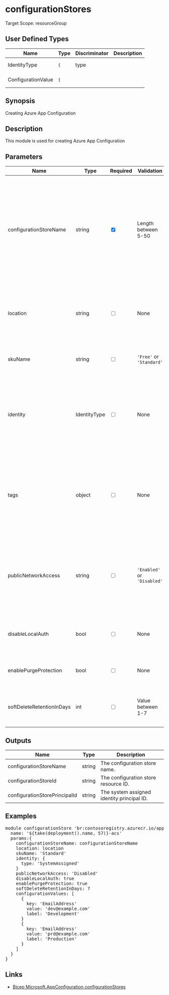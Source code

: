 ﻿# configurationStores

Target Scope: resourceGroup

## User Defined Types
| Name | Type | Discriminator | Description
| -- |  -- | -- | -- |
| <a id="IdentityType">IdentityType</a>  | <pre>{</pre> | type |  | 
| <a id="ConfigurationValue">ConfigurationValue</a>  | <pre>{</pre> |  |  | 

## Synopsis
Creating Azure App Configuration

## Description
This module is used for creating Azure App Configuration

## Parameters
| Name | Type | Required | Validation | Default value | Description |
| -- |  -- | -- | -- | -- | -- |
| configurationStoreName | string | <input type="checkbox" checked> | Length between 5-50 | <pre></pre> | The name of the App Configuration store to upsert<br>Restrictions:<br>- Name must be between 5 and 50 characters and may only contain alphanumeric characters and -<br>- Name may not contain the sequence: --- |
| location | string | <input type="checkbox"> | None | <pre>resourceGroup().location</pre> | Specifies the Azure location where the resource should be created. Defaults to the resourcegroup location. |
| skuName | string | <input type="checkbox"> | `'Free'` or `'Standard'` | <pre>'Standard'</pre> | Specifies whether the SKU for the configuration store. |
| identity | IdentityType | <input type="checkbox"> | None | <pre>{<br>  type: 'SystemAssigned'<br>}</pre> | Managed service identity to use for this configuration store. Defaults to a system assigned managed identity. For object format, refer to [documentation](https://docs.microsoft.com/en-us/azure/templates/microsoft.web/sites?tabs=bicep#managedserviceidentity). |
| tags | object | <input type="checkbox"> | None | <pre>{}</pre> | The tags to apply to this resource. This is an object with key/value pairs.<br>Example:<br>{<br>&nbsp;&nbsp;&nbsp;FirstTag: myvalue<br>&nbsp;&nbsp;&nbsp;SecondTag: another value<br>} |
| publicNetworkAccess | string | <input type="checkbox"> | `'Enabled'` or `'Disabled'` | <pre>'Disabled'</pre> | Property to specify whether the store will accept traffic from public internet. If set to \'Disabled\' all traffic except private endpoint traffic will be blocked. |
| disableLocalAuth | bool | <input type="checkbox"> | None | <pre>true</pre> | Indicates whether requests using non-AAD authentication are blocked. |
| enablePurgeProtection | bool | <input type="checkbox"> | None | <pre>true</pre> | Indicates whether purge protection should be enabled. |
| softDeleteRetentionInDays | int | <input type="checkbox"> | Value between 1-7 | <pre>7</pre> | The soft-delete retention for keeping items after deleting them. |

## Outputs
| Name | Type | Description |
| -- |  -- | -- |
| configurationStoreName | string | The configuration store name. |
| configurationStoreId | string | The configuration store resource ID. |
| configurationStorePrincipalId | string | The system assigned identity principal ID. |

## Examples
<pre>
module configurationStore 'br:contosoregistry.azurecr.io/appconfiguration/configurationStores:latest' = {
  name: '${take(deployment().name, 57)}-acs'
  params:{
    configurationStoreName: configurationStoreName
    location: location
    skuName: 'Standard'
    identity: {
      type: 'SystemAssigned'
    }
    publicNetworkAccess: 'Disabled'
    disableLocalAuth: true
    enablePurgeProtection: true
    softDeleteRetentionInDays: 7
    configurationValues: [
      {
        key: 'EmailAddress'
        value: 'dev@example.com'
        label: 'Development'
      }
      {
        key: 'EmailAddress'
        value: 'prd@example.com'
        label: 'Production'
      }
    ]
  }
}
</pre>

## Links
- [Bicep Microsoft.AppConfiguration configurationStores](https://learn.microsoft.com/en-us/azure/templates/microsoft.appconfiguration/configurationstores?pivots=deployment-language-bicep)
